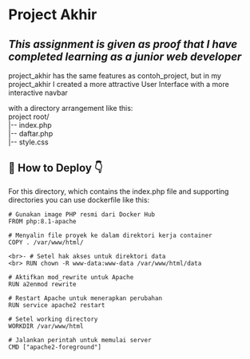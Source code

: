 # Project Akhir

## _This assignment is given as proof that I have completed learning as a junior web developer_

<p>project_akhir has the same features as contoh_project, but in my project_akhir I created a more attractive User Interface with a more interactive navbar</p>
<p>with a directory arrangement like this:
<br>project root/
<br>|-- index.php
<br>|-- daftar.php
<br>|-- style.css</p>

<h2>🧩 How to Deploy 👇</h2> 
<p>For this directory, which contains the index.php file and supporting directories you can use dockerfile like this:</p>

```
# Gunakan image PHP resmi dari Docker Hub
FROM php:8.1-apache
```
```
# Menyalin file proyek ke dalam direktori kerja container
COPY . /var/www/html/
```
```
<br>- # Setel hak akses untuk direktori data
<br> RUN chown -R www-data:www-data /var/www/html/data
```
```
# Aktifkan mod_rewrite untuk Apache
RUN a2enmod rewrite
```
```
# Restart Apache untuk menerapkan perubahan
RUN service apache2 restart
```
```
# Setel working directory
WORKDIR /var/www/html
```
```
# Jalankan perintah untuk memulai server
CMD ["apache2-foreground"]
```
